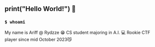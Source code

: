 ## print("Hello World!") 👋

### `$ whoami`

My name is Ariff @ Rydzze 😁 CS student majoring in A.I. 💻 Rookie CTF player since mid October 2023😼
